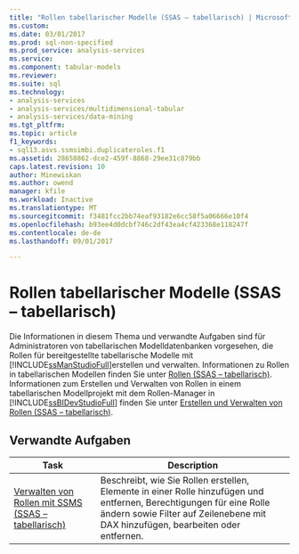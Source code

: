 ```yaml
---
title: "Rollen tabellarischer Modelle (SSAS – tabellarisch) | Microsoft Docs"
ms.custom: 
ms.date: 03/01/2017
ms.prod: sql-non-specified
ms.prod_service: analysis-services
ms.service: 
ms.component: tabular-models
ms.reviewer: 
ms.suite: sql
ms.technology:
- analysis-services
- analysis-services/multidimensional-tabular
- analysis-services/data-mining
ms.tgt_pltfrm: 
ms.topic: article
f1_keywords:
- sql13.asvs.ssmsimbi.duplicateroles.f1
ms.assetid: 28658862-dce2-459f-8868-29ee31c879bb
caps.latest.revision: 10
author: Minewiskan
ms.author: owend
manager: kfile
ms.workload: Inactive
ms.translationtype: MT
ms.sourcegitcommit: f3481fcc2bb74eaf93182e6cc58f5a06666e10f4
ms.openlocfilehash: b93ee4d0dcbf746c2df43ea4cf423368e118247f
ms.contentlocale: de-de
ms.lasthandoff: 09/01/2017

---
```

# <a name="tabular-model-roles-ssas-tabular"></a>Rollen tabellarischer Modelle (SSAS – tabellarisch)
  Die Informationen in diesem Thema und verwandte Aufgaben sind für Administratoren von tabellarischen Modelldatenbanken vorgesehen, die Rollen für bereitgestellte tabellarische Modelle mit [!INCLUDE[ssManStudioFull](../../includes/ssmanstudiofull-md.md)]erstellen und verwalten. Informationen zu Rollen in tabellarischen Modellen finden Sie unter [Rollen &#40;SSAS – tabellarisch&#41;](../../analysis-services/tabular-models/roles-ssas-tabular.md). Informationen zum Erstellen und Verwalten von Rollen in einem tabellarischen Modellprojekt mit dem Rollen-Manager in [!INCLUDE[ssBIDevStudioFull](../../includes/ssbidevstudiofull-md.md)] finden Sie unter [Erstellen und Verwalten von Rollen &#40;SSAS – tabellarisch&#41;](../../analysis-services/tabular-models/create-and-manage-roles-ssas-tabular.md).  
  
## <a name="related-tasks"></a>Verwandte Aufgaben  
  
|Task|Description|  
|----------|-----------------|  
|[Verwalten von Rollen mit SSMS &#40;SSAS – tabellarisch&#41;](../../analysis-services/tabular-models/manage-roles-by-using-ssms-ssas-tabular.md)|Beschreibt, wie Sie Rollen erstellen, Elemente in einer Rolle hinzufügen und entfernen, Berechtigungen für eine Rolle ändern sowie Filter auf Zeilenebene mit DAX hinzufügen, bearbeiten oder entfernen.|  
  
  

